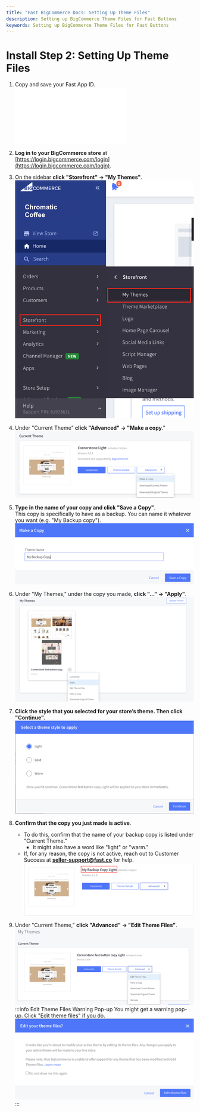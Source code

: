 ```yaml
---
title: "Fast BigCommerce Docs: Setting Up Theme Files"
description: Setting up BigCommerce Theme Files for Fast Buttons
keywords: Setting up BigCommerce Theme Files for Fast Buttons
---
```


# Install Step 2: Setting Up Theme Files

1. Copy and save your Fast App ID.\
   <embed src="/reusables/for-developers/_fast_app_id.md" />

2. **Log in to your BigCommerce store** at [https://login.bigcommerce.com/login](https://login.bigcommerce.com/login).

3. On the sidebar **click "Storefront" → "My Themes"**.\
   <img alt="finding my themes in the storefront sidebar" src="./images/image10.png"/>
4. Under "Current Theme" **click "Advanced" → "Make a copy**."
   <img alt="making a copy" src="./images/image2.png"/>
5. **Type in the name of your copy and click "Save a Copy"**.\
   This copy is specifically to have as a backup. You can name it whatever you want (e.g. "My Backup copy").\
   <img alt="naming your copy" src="./images/image13.png"/>

6. Under "My Themes," under the copy you made, **click "..." → "Apply"**.\
   <img alt="applying your theme" src="./images/image20.png"/>

7. **Click the style that you selected for your store’s theme. Then click "Continue".**
   <img alt="clicking the style you want" src="./images/image26.png"/>

8. **Confirm that the copy you just made is active**.

   - To do this, confirm that the name of your backup copy is listed under "Current Theme."
     - It might also have a word like "light" or "warm."
   - If, for any reason, the copy is not active, reach out to Customer Success at [**seller-support@fast.co**](mailto:seller-support@fast.co) for help.\
     <img alt="confirming your theme is active" src="./images/image23.png"/>

9. Under "Current Theme," **click "Advanced" → "Edit Theme Files"**.\
    <img alt="edit theme files" src="./images/image4.png"/>
   :::info Edit Theme Files Warning Pop-up
   You might get a warning pop-up. Click "Edit theme files" if you do.\
    <img alt="warning pop up" src="./images/image29.png"/>
   :::
